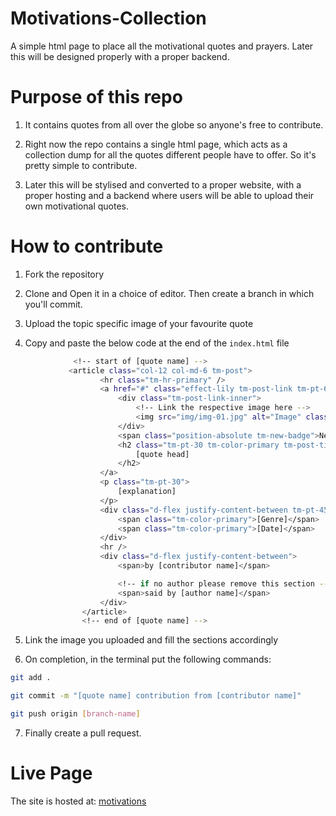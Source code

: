 # Motivations-Collection

A simple html page to place all the motivational quotes and prayers. Later this will be designed properly with a proper backend.

# Purpose of this repo

1. It contains quotes from all over the globe so anyone's free to contribute.

2. Right now the repo contains a single html page, which acts as a collection dump for all the quotes different people have to offer. So it's pretty simple to contribute.

3. Later this will be stylised and converted to a proper website, with a proper hosting and a backend where users will be able to upload their own motivational quotes.

# How to contribute

1. Fork the repository

2. Clone and Open it in a choice of editor. Then create a branch in which you'll commit.

3. Upload the topic specific image of your favourite quote

4. Copy and paste the below code at the end of the ```index.html``` file

```bash
              <!-- start of [quote name] -->
             <article class="col-12 col-md-6 tm-post">
                    <hr class="tm-hr-primary" />
                    <a href="#" class="effect-lily tm-post-link tm-pt-60">
                        <div class="tm-post-link-inner">
                            <!-- Link the respective image here -->
                            <img src="img/img-01.jpg" alt="Image" class="img-fluid" />
                        </div>
                        <span class="position-absolute tm-new-badge">New</span>
                        <h2 class="tm-pt-30 tm-color-primary tm-post-title">
                            [quote head]
                        </h2>
                    </a>
                    <p class="tm-pt-30">
                        [explanation]
                    </p>
                    <div class="d-flex justify-content-between tm-pt-45">
                        <span class="tm-color-primary">[Genre]</span>
                        <span class="tm-color-primary">[Date]</span>
                    </div>
                    <hr />
                    <div class="d-flex justify-content-between">
                        <span>by [contributor name]</span>

                        <!-- if no author please remove this section -->
                        <span>said by [author name]</span>
                    </div>
                </article>
                <!-- end of [quote name] -->

```


5. Link the image you uploaded and fill the sections accordingly

6. On completion, in the terminal put the following commands:

```bash
git add .

git commit -m "[quote name] contribution from [contributor name]"

git push origin [branch-name]
```

7. Finally create a pull request.


# Live Page

The site is hosted at: [motivations]

[motivations]: https://mark-42-max.github.io/Motivations-Collection/
